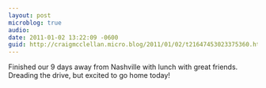 ```yaml
---
layout: post
microblog: true
audio: 
date: 2011-01-02 13:22:09 -0600
guid: http://craigmcclellan.micro.blog/2011/01/02/t21647453023375360.html
---
```

Finished our 9 days away from Nashville with lunch with great friends. Dreading the drive, but excited to go home today!
